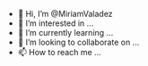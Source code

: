- 👋 Hi, I’m @MiriamValadez
- 👀 I’m interested in ...
- 🌱 I’m currently learning ...
- 💞️ I’m looking to collaborate on ...
- 📫 How to reach me ...

<!---
MiriamValadez/MiriamValadez is a ✨ special ✨ repository because its `README.md` (this file) appears on your GitHub profile.
You can click the Preview link to take a look at your changes.
--->
